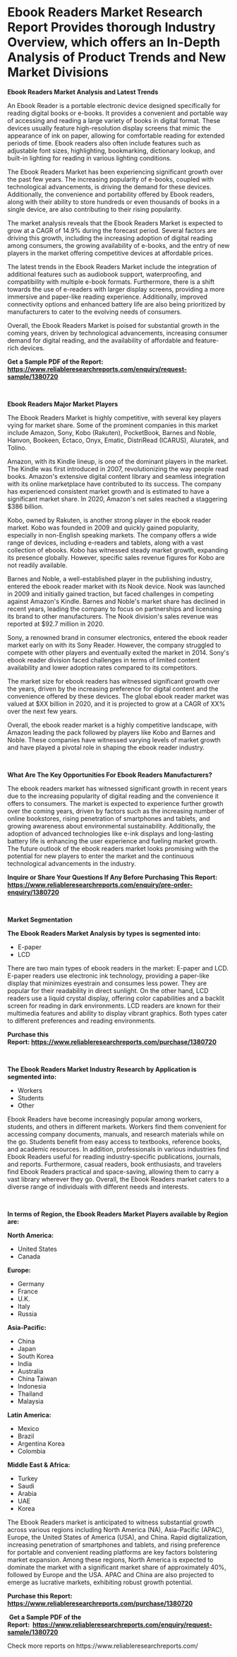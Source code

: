 <p><h1>Ebook Readers Market Research Report Provides thorough Industry Overview, which offers an In-Depth Analysis of Product Trends and New Market Divisions</h1></p><p><strong>Ebook Readers Market Analysis and Latest Trends</strong></p>
<p><p>An Ebook Reader is a portable electronic device designed specifically for reading digital books or e-books. It provides a convenient and portable way of accessing and reading a large variety of books in digital format. These devices usually feature high-resolution display screens that mimic the appearance of ink on paper, allowing for comfortable reading for extended periods of time. Ebook readers also often include features such as adjustable font sizes, highlighting, bookmarking, dictionary lookup, and built-in lighting for reading in various lighting conditions.</p><p>The Ebook Readers Market has been experiencing significant growth over the past few years. The increasing popularity of e-books, coupled with technological advancements, is driving the demand for these devices. Additionally, the convenience and portability offered by Ebook readers, along with their ability to store hundreds or even thousands of books in a single device, are also contributing to their rising popularity.</p><p>The market analysis reveals that the Ebook Readers Market is expected to grow at a CAGR of 14.9% during the forecast period. Several factors are driving this growth, including the increasing adoption of digital reading among consumers, the growing availability of e-books, and the entry of new players in the market offering competitive devices at affordable prices.</p><p>The latest trends in the Ebook Readers Market include the integration of additional features such as audiobook support, waterproofing, and compatibility with multiple e-book formats. Furthermore, there is a shift towards the use of e-readers with larger display screens, providing a more immersive and paper-like reading experience. Additionally, improved connectivity options and enhanced battery life are also being prioritized by manufacturers to cater to the evolving needs of consumers.</p><p>Overall, the Ebook Readers Market is poised for substantial growth in the coming years, driven by technological advancements, increasing consumer demand for digital reading, and the availability of affordable and feature-rich devices.</p></p>
<p><strong>Get a Sample PDF of the Report:&nbsp; <a href="https://www.reliableresearchreports.com/enquiry/request-sample/1380720">https://www.reliableresearchreports.com/enquiry/request-sample/1380720</a></strong></p>
<p>&nbsp;</p>
<p><strong>Ebook Readers Major Market Players</strong></p>
<p><p>The Ebook Readers Market is highly competitive, with several key players vying for market share. Some of the prominent companies in this market include Amazon, Sony, Kobo (Rakuten), PocketBook, Barnes and Noble, Hanvon, Bookeen, Ectaco, Onyx, Ematic, DistriRead (ICARUS), Aluratek, and Tolino.</p><p>Amazon, with its Kindle lineup, is one of the dominant players in the market. The Kindle was first introduced in 2007, revolutionizing the way people read books. Amazon's extensive digital content library and seamless integration with its online marketplace have contributed to its success. The company has experienced consistent market growth and is estimated to have a significant market share. In 2020, Amazon's net sales reached a staggering $386 billion.</p><p>Kobo, owned by Rakuten, is another strong player in the ebook reader market. Kobo was founded in 2009 and quickly gained popularity, especially in non-English speaking markets. The company offers a wide range of devices, including e-readers and tablets, along with a vast collection of ebooks. Kobo has witnessed steady market growth, expanding its presence globally. However, specific sales revenue figures for Kobo are not readily available.</p><p>Barnes and Noble, a well-established player in the publishing industry, entered the ebook reader market with its Nook device. Nook was launched in 2009 and initially gained traction, but faced challenges in competing against Amazon's Kindle. Barnes and Noble's market share has declined in recent years, leading the company to focus on partnerships and licensing its brand to other manufacturers. The Nook division's sales revenue was reported at $92.7 million in 2020.</p><p>Sony, a renowned brand in consumer electronics, entered the ebook reader market early on with its Sony Reader. However, the company struggled to compete with other players and eventually exited the market in 2014. Sony's ebook reader division faced challenges in terms of limited content availability and lower adoption rates compared to its competitors.</p><p>The market size for ebook readers has witnessed significant growth over the years, driven by the increasing preference for digital content and the convenience offered by these devices. The global ebook reader market was valued at $XX billion in 2020, and it is projected to grow at a CAGR of XX% over the next few years.</p><p>Overall, the ebook reader market is a highly competitive landscape, with Amazon leading the pack followed by players like Kobo and Barnes and Noble. These companies have witnessed varying levels of market growth and have played a pivotal role in shaping the ebook reader industry.</p></p>
<p>&nbsp;</p>
<p><strong>What Are The Key Opportunities For Ebook Readers Manufacturers?</strong></p>
<p><p>The ebook readers market has witnessed significant growth in recent years due to the increasing popularity of digital reading and the convenience it offers to consumers. The market is expected to experience further growth over the coming years, driven by factors such as the increasing number of online bookstores, rising penetration of smartphones and tablets, and growing awareness about environmental sustainability. Additionally, the adoption of advanced technologies like e-ink displays and long-lasting battery life is enhancing the user experience and fueling market growth. The future outlook of the ebook readers market looks promising with the potential for new players to enter the market and the continuous technological advancements in the industry.</p></p>
<p><strong>Inquire or Share Your Questions If Any Before Purchasing This Report: <a href="https://www.reliableresearchreports.com/enquiry/pre-order-enquiry/1380720">https://www.reliableresearchreports.com/enquiry/pre-order-enquiry/1380720</a></strong></p>
<p>&nbsp;</p>
<p><strong>Market Segmentation</strong></p>
<p><strong>The Ebook Readers Market Analysis by types is segmented into:</strong></p>
<p><ul><li>E-paper</li><li>LCD</li></ul></p>
<p><p>There are two main types of ebook readers in the market: E-paper and LCD. E-paper readers use electronic ink technology, providing a paper-like display that minimizes eyestrain and consumes less power. They are popular for their readability in direct sunlight. On the other hand, LCD readers use a liquid crystal display, offering color capabilities and a backlit screen for reading in dark environments. LCD readers are known for their multimedia features and ability to display vibrant graphics. Both types cater to different preferences and reading environments.</p></p>
<p><strong>Purchase this Report:&nbsp;<a href="https://www.reliableresearchreports.com/purchase/1380720">https://www.reliableresearchreports.com/purchase/1380720</a></strong></p>
<p>&nbsp;</p>
<p><strong>The Ebook Readers Market Industry Research by Application is segmented into:</strong></p>
<p><ul><li>Workers</li><li>Students</li><li>Other</li></ul></p>
<p><p>Ebook Readers have become increasingly popular among workers, students, and others in different markets. Workers find them convenient for accessing company documents, manuals, and research materials while on the go. Students benefit from easy access to textbooks, reference books, and academic resources. In addition, professionals in various industries find Ebook Readers useful for reading industry-specific publications, journals, and reports. Furthermore, casual readers, book enthusiasts, and travelers find Ebook Readers practical and space-saving, allowing them to carry a vast library wherever they go. Overall, the Ebook Readers market caters to a diverse range of individuals with different needs and interests.</p></p>
<p>&nbsp;</p>
<p><strong>In terms of Region, the Ebook Readers Market Players available by Region are:</strong></p>
<p>
    <p> <strong> North America: </strong>
        <ul>
            <li>United States</li>
            <li>Canada</li>
        </ul>
        </p> 
    <p> <strong> Europe: </strong>
        <ul>
            <li>Germany</li>
            <li>France</li>
            <li>U.K.</li>
            <li>Italy</li>
            <li>Russia</li>
        </ul>
        </p> 
    <p> <strong> Asia-Pacific: </strong>
        <ul>
            <li>China</li>
            <li>Japan</li>
            <li>South Korea</li>
            <li>India</li>
            <li>Australia</li>
            <li>China Taiwan</li>
            <li>Indonesia</li>
            <li>Thailand</li>
            <li>Malaysia</li>
        </ul>
        </p> 
    <p> <strong> Latin America: </strong>
        <ul>
            <li>Mexico</li>
            <li>Brazil</li>
            <li>Argentina Korea</li>
            <li>Colombia</li>
        </ul>
        </p> 
    <p> <strong> Middle East & Africa: </strong>
        <ul>
            <li>Turkey</li>
            <li>Saudi</li>
            <li>Arabia</li>
            <li>UAE</li>
            <li>Korea</li>
        </ul>
    </p>
    </p>
<p><p>The Ebook Readers market is anticipated to witness substantial growth across various regions including North America (NA), Asia-Pacific (APAC), Europe, the United States of America (USA), and China. Rapid digitalization, increasing penetration of smartphones and tablets, and rising preference for portable and convenient reading platforms are key factors bolstering market expansion. Among these regions, North America is expected to dominate the market with a significant market share of approximately 40%, followed by Europe and the USA. APAC and China are also projected to emerge as lucrative markets, exhibiting robust growth potential.</p></p>
<p><strong>Purchase this Report: <a href="https://www.reliableresearchreports.com/purchase/1380720">https://www.reliableresearchreports.com/purchase/1380720</a></strong></p>
<p>&nbsp;<strong>Get a Sample PDF of the Report:&nbsp;&nbsp;<a href="https://www.reliableresearchreports.com/enquiry/request-sample/1380720">https://www.reliableresearchreports.com/enquiry/request-sample/1380720</a></strong></p>
<p><strong></strong></p>
<p>Check more reports on https://www.reliableresearchreports.com/</p>